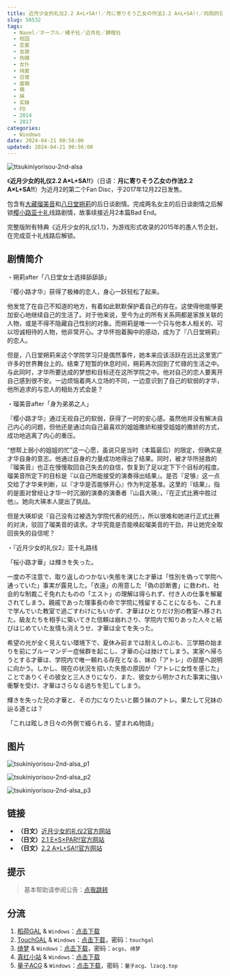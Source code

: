 ```yaml
---
title: 近月少女的礼仪2.2 A×L+SA!!／月に寄りそう乙女の作法2.2 A×L+SA!!／向阳的日子2.2 A×L+SA!!
slug: 56532
tags:
  - Navel／ネーブル／橘子社／近月社／臍橙社
  - 校园
  - 恋爱
  - 女装
  - 伪娘
  - 女仆
  - 纯爱
  - 日常
  - 废萌
  - 萌
  - 妹
  - 实妹
  - FD
  - 2014
  - 2017
categories:
  - Windows
date: 2024-04-21 00:56:00
updated: 2024-04-21 00:56:00
---
```


![ttsukiniyorisou-2nd-alsa](https://r2.30hb.cn/vndb-img/tsukiniyorisou-2nd-alsa.webp)

《**近月少女的礼仪2.2 A×L+SA!!**》（日语：**月に寄りそう乙女の作法2.2 A×L+SA!!**）为近月2的第二个Fan Disc，于2017年12月22日发售。

包含有[大藏瑠美音](https://zh.moegirl.org.cn/大藏瑠美音)和[八日堂朔莉](https://zh.moegirl.org.cn/八日堂朔莉)的后日谈剧情。完成两名女主的后日谈剧情之后解锁[樱小路亚十礼](https://zh.moegirl.org.cn/樱小路亚十礼)线路剧情，故事续接近月2本篇Bad End。

完整版附有特典《近月少女的礼仪1.1》，为游戏形式收录的2015年的愚人节企划，在完成亚十礼线路后解锁。

<!--more-->

## 剧情简介

・朔莉after「八日堂女士选择舔舔舔」

『樱小路才华』获得了极棒的恋人，身心一跃轻松了起来。

他发觉了在自己不知道的地方，有着如此默默保护着自己的存在。这使得他能够更加安心地继续自己的生活了。对于他来说，至今为止的所有关系网都是家族关联的人物，或是不得不隐藏自己性别的对象。而朔莉是唯一一个只与他本人相关的、可以坦诚相待的人物，他非常开心。才华怀抱着胸中的感动，成为了『八日堂朔莉』的恋人。

但是，八日堂朔莉来这个学院学习只是偶然事件，她本来应该活跃在远比这里宽广许多的世界舞台上的。结束了短暂的休息时间，朔莉再次回到了忙碌的生活之中。与此同时，才华所要达成的梦想和目标还在这所学院之中。他对自己的恋人要离开自己感到很不安。一边烦恼着两人立场的不同，一边意识到了自己的软弱的才华，他所追求的与恋人的相处方式会是？

・瑠美音after「身为弟弟之人」

『樱小路才华』通过无视自己的软弱，获得了一时的安心感。虽然他并没有解决自己内心的问题，但他还是通过向自己最喜欢的姐姐撒娇和接受姐姐的撒娇的方式，成功地逃离了内心的重压。

“想帮上弱小的姐姐的忙”这一心愿，虽说只是当时（本篇最后）的限定，但确实是才华自身的意志。他通过自身的力量成功地得出了结果。同时，被才华所拯救的『瑠美音』也正在慢慢取回自己失去的自信，恢复到了足以定下下个目标的程度。瑠美音所定下的目标是『以自己所能接受的演奏得出结果』。是否『足够』这一点交给了才华来判断，以『才华是否能够开心』作为判定基准。这里的『结果』，指的是面对曾经让才华一时沉溺的演奏的演奏者『山县大瑛』，『在正式比赛中胜过他』。她向大瑛本人提出了挑战。

但是大瑛却说『自己没有过被选为学院代表的经历』，所以很难和她进行正式比赛的对决，驳回了瑠美音的请求。才华究竟是否能唤起瑠美音的干劲，并让她完全取回丧失的自信呢？

・『近月少女的礼仪2』亚十礼路线

「桜小路才華」は輝きを失った。

一度の不注意で、取り返しのつかない失態を演じた才華は「性別を偽って学院へ通っていた」事実が露見した。「衣遠」の用意した「偽の診断書」に救われ、社会的な制裁こそ免れたものの「エスト」の理解は得られず、付き人の仕事を解雇されてしまう。親戚であった理事長の命で学院に残留することになるも、これまで学んでいた教室で過ごすわけにもいかず、才華はひとりだけ別の教室へ移された。級友たちを相手に築いてきた信頼は崩れさり、学院内で知りあった人々と結びはじめていた友情も消えうせ、才華は全てを失った。

希望の光が全く見えない環境下で、夏休み前までは耐えしのぶも、三学期の始まりを前にブルーマンデー症候群を起こし、才華の心は挫けてしまう。実家へ帰ろうとする才華は、学院内で唯一頼れる存在となる、妹の「アトレ」の部屋へ説明に向かう。しかし、現在の状況を招いた失態の原因が「アトレに女性を感じた」ことでありくその彼女と三人きりになり、また、彼女から明かされた事実に強い衝撃を受け、才華はさらなる過ちを犯してしまう。

輝きを失った兄の才華と、その力になりたいと願う妹のアトレ。果たして兄妹の辿る道とは？

「これは眩しき日々の外側で綴られる、望まれぬ物語」

## 图片

![tsukiniyorisou-2nd-alsa_p1](https://r2.30hb.cn/vndb-img/tsukiniyorisou-2nd-alsa_p1.webp)

![tsukiniyorisou-2nd-alsa_p2](https://r2.30hb.cn/vndb-img/tsukiniyorisou-2nd-alsa_p2.webp)

![tsukiniyorisou-2nd-alsa_p3](https://r2.30hb.cn/vndb-img/tsukiniyorisou-2nd-alsa_p3.webp)

## 链接

- **（日文）**[近月少女的礼仪2官方网站](https://project-navel.com/tsukiniyorisou_2nd/)
- **（日文）**[2.1 E×S×PAR!!官方网站](https://project-navel.com/tsukiniyorisou_2nd_espar/)
- **（日文）**[2.2 A×L+SA!!官方网站](https://project-navel.com/tsukiniyorisou_2nd_alsa/)

## 提示

> 基本帮助请参阅公告：[点我跳转](/)

## 分流

1. [稻荷GAL](https://inarigal.com/) & `Windows`：[点击下载](https://inarigal.com/detail/274)
2. [TouchGAL](https://www.touchgal.us/) & `Windows`：[点击下载](https://pan.touchgal.net/s/rn9kiy)，密码：`touchgal`
3. [绮梦](https://acgs.one/) & `Windows`：[点击下载](https://acgs.one/down_html/?url=game/%E8%BF%91%E6%9C%88%E5%B0%91%E5%A5%B3%E7%9A%84%E7%A4%BC%E4%BB%AA2.2&name=%E8%BF%91%E6%9C%88%E5%B0%91%E5%A5%B3%E7%9A%84%E7%A4%BC%E4%BB%AA2.2)，密码：`acgs`、`绮梦`
4. [真红小站](https://www.shinnku.com/) & `Windows`：[点击下载](https://www.shinnku.com/api/download/0/win/%E8%BF%91%E6%9C%88%E5%B0%91%E5%A5%B3%E7%9A%84%E7%A4%BC%E4%BB%AA2.2%20v1.1.7z)
5. [量子ACG](https://lzacg.org/) & `Windows`：[点击下载](https://lzacg.org/3581)，密码：`量子acg`、`lzacg.top`
